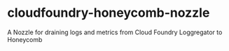 # cloudfoundry-honeycomb-nozzle
A Nozzle for draining logs and metrics from Cloud Foundry Loggregator to Honeycomb
